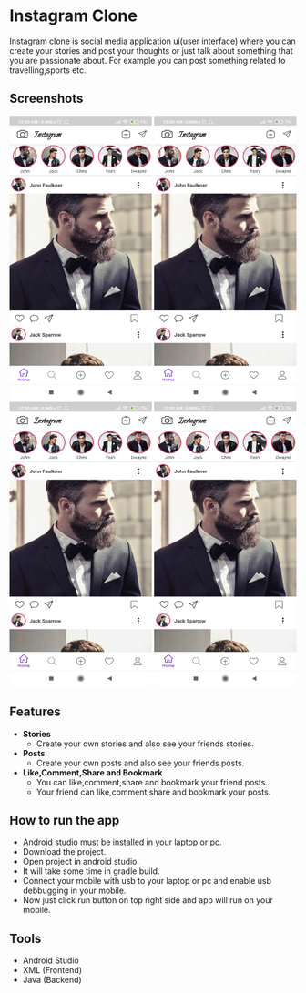 # Instagram Clone
Instagram clone is social media application ui(user interface) where you can create your stories and post your thoughts or just talk about something that you are passionate about. For example you can post something related to travelling,sports etc.

## Screenshots
<!-- ![](/Images/Instagram_App_Screenshot_1.jpg =250x500) -->
<!-- <img src="/Images/Instagram_App_Screenshot_1.jpg" width="250" height="500"> -->
<p float="left">
  <img src="/Images/Instagram_App_Screenshot_1.jpg" width="250" height="500">
  <img src="/Images/Instagram_App_Screenshot_1.jpg" width="250" height="500">
  <img src="/Images/Instagram_App_Screenshot_1.jpg" width="250" height="500">
  <img src="/Images/Instagram_App_Screenshot_1.jpg" width="250" height="500">
</p>

## Features
- <b>Stories</b>
  - Create your own stories and also see your friends stories.
- <b>Posts</b>
  - Create your own posts and also see your friends posts.
- <b>Like,Comment,Share and Bookmark</b>
  - You can like,comment,share and bookmark your friend posts.
  - Your friend can like,comment,share and bookmark your posts.

## How to run the app
- Android studio must be installed in your laptop or pc.
- Download the project.
- Open project in android studio.
- It will take some time in gradle build.
- Connect your mobile with usb to your laptop or pc and enable usb debbugging in your mobile.
- Now just click run button on top right side and app will run on your mobile.

## Tools
- Android Studio
- XML (Frontend)
- Java (Backend)
